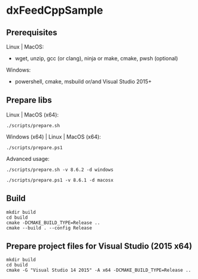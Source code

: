 # dxFeedCppSample

## Prerequisites

Linux | MacOS:
- wget, unzip, gcc (or clang), ninja or make, cmake, pwsh (optional)

Windows:
- powershell, cmake, msbuild or/and Visual Studio 2015+ 

## Prepare libs

Linux | MacOS (x64):
```shell
./scripts/prepare.sh
```

Windows (x64) | Linux | MacOS (x64):
```shell
./scripts/prepare.ps1
```

Advanced usage:
```shell
./scripts/prepare.sh -v 8.6.2 -d windows
```

```shell
./scripts/prepare.ps1 -v 8.6.1 -d macosx
```

## Build

```shell
mkdir build
cd build
cmake -DCMAKE_BUILD_TYPE=Release ..
cmake --build . --config Release
```

## Prepare project files for Visual Studio (2015 x64)

```shell
mkdir build
cd build
cmake -G "Visual Studio 14 2015" -A x64 -DCMAKE_BUILD_TYPE=Release ..
```